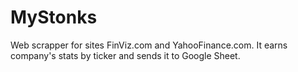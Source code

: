 # MyStonks
Web scrapper for sites FinViz.com and YahooFinance.com. It earns company's stats by ticker and sends it to Google Sheet.
